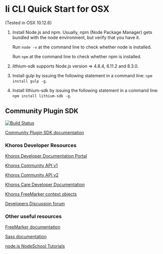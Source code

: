 # li CLI Quick Start for OSX

(Tested in OSX 10.12.6)

1. Install Node.js and npm. Usually, npm (Node Package Manager) gets bundled with the node environment, but verify that you have it.

   Run `node -v` at the command line to check whether node is installed.

   Run `npm` at the command line to check whether npm is installed.

2. *lithium-sdk* supports Node.js version => 4.8.4, 6.11.2 and 8.3.0.

3. Install gulp by issuing the following statement in a command line: `npm install gulp -g`.

4. Install lithium-sdk by issuing the following statement in a command line: `npm install lithium-sdk -g`.

## Community Plugin SDK

[![Build Status][travis-image]][travis-url]

[Community Plugin SDK documentation](https://developer.khoros.com/khoroscommunitydevdocs/docs/about-the-community-plugin-sdk)

### Khoros Developer Resources

[Khoros Developer Documentation Portal](https://developer.khoros.com/)

[Khoros Community API v1](https://developer.khoros.com/khoroscommunitydevdocs/docs/getting-started-with-api-1)

[Khoros Community API v2](https://developer.khoros.com/khoroscommunitydevdocs/docs/getting-started-with-community-api-2-1)

[Khoros Care Developer Documentation](https://developer.khoros.com/khoroscaredevdocs)

[Khoros FreeMarker context objects](https://developer.khoros.com/khoroscommunitydevdocs/docs/context-object-index)

[Developers Discussion forum](http://community.khoros.com/t5/Developers-Discussion/bd-p/studio)

### Other useful resources
[FreeMarker documentation](http://freemarker.org/docs/index.html)

[Sass documentation](http://sass-lang.com/documentation/file.SASS_REFERENCE.html)

[node.js NodeSchool Tutorials](https://nodejs.org/documentation/tutorials/)

[travis-url]: https://travis-ci.org/lithiumtech/lithium-sdk
[travis-image]: https://travis-ci.org/lithiumtech/lithium-sdk.svg?branch=master
[travis-dev-url]: https://travis-ci.org/lithiumtech/lithium-sdk/branches
[travis-dev-image]: https://travis-ci.org/lithiumtech/lithium-sdk.svg?branch=develop
